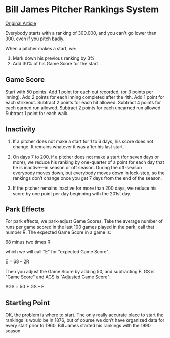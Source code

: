 # Bill James Pitcher Rankings System

[Original Article](http://www.billjamesonline.com/the_worlds_1_starting_pitcher/)

Everybody starts with a ranking of 300.000, and you can't go lower than 300, even if you pitch badly.

When a pitcher makes a start, we:

1. Mark down his previous ranking by 3%
2. Add 30% of his Game Score for the start

## Game Score

Start with 50 points. Add 1 point for each out recorded, (or 3 points per inning). Add 2 points for each inning completed after the 4th. Add 1 point for each strikeout. Subtract 2 points for each hit allowed. Subtract 4 points for each earned run allowed. Subtract 2 points for each unearned run allowed. Subtract 1 point for each walk.

## Inactivity

1. If a pitcher does not make a start for 1 to 6 days, his score does not change. It remains whatever it was after his last start.

2. On days 7 to 200, if a pitcher does not make a start (for seven days or more), we reduce his ranking by one-quarter of a point for each day that he is inactive—in season or off season. During the off-season everybody moves down, but everybody moves down in lock-step, so the rankings don’t change once you get 7 days from the end of the season.

3. If the pitcher remains inactive for more than 200 days, we reduce his score by one point per day beginning with the 201st day.

## Park Effects

For park effects, we park-adjust Game Scores. Take the average number of runs per game scored in the last 100 games played in the park; call that number R. The expected Game Score in a game is:

68 minus two times R

which we will call "E" for "expected Game Score".

E = 68 – 2R

Then you adjust the Game Score by adding 50, and subtracting E. GS is "Game Score" and AGS is "Adjusted Game Score":

AGS = 50 + GS – E

## Starting Point

OK, the problem is where to start. The only really accurate place to start the rankings is would be in 1876, but of course we don’t have organized data for every start prior to 1960. Bill James started his rankings with the 1990 season.
